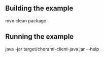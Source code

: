 ## Building the example
mvn clean package 

## Running the example
java -jar target/cherami-client-java.jar --help
